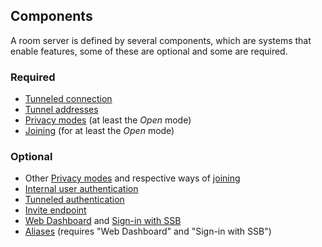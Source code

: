 ## Components

A room server is defined by several components, which are systems that enable features, some of these are optional and some are required.

### Required

- [Tunneled connection](../Participation/Tunneled%20connection.md)
- [Tunnel addresses](../Participation/Tunnel%20addresses.md)
- [Privacy modes](../Setup/Privacy%20modes.md) (at least the *Open* mode)
- [Joining](../Participation/Joining.md) (for at least the *Open* mode)

### Optional

- Other [Privacy modes](../Setup/Privacy%20modes.md) and respective ways of [joining](../Participation/Joining.md)
- [Internal user authentication](../Participation/Internal%20user%20authentication.md)
- [Tunneled authentication](../Participation/Tunneled%20authentication.md)
- [Invite endpoint](../Participation/Invite%20endpoint.md)
- [Web Dashboard](Web%20Dashboard.md) and [Sign-in with SSB](Sign-in%20with%20SSB.md)
- [Aliases](../Alias/Readme.md) (requires "Web Dashboard" and "Sign-in with SSB")